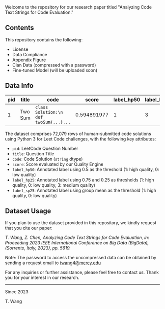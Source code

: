 Welcome to the repository for our research paper titled "Analyzing Code Text Strings for Code Evaluation."

## Contents
This repository contains the following:

- License
- Data Compliance
- Appendix Figure
- Clan Data (compressed with a password)
- Fine-tuned Model (will be uploaded soon)

## Data Info

| pid | title     | code                                        | score         | label_hp50 | label_hp25 | label_sp25 |
|-----|-----------|---------------------------------------------|---------------|------------|------------|------------|
| 1   | Two Sum   | ```class Solution:\n def twoSum(...)...``` | 0.594891977   | 1          | 3          | 0          |

The dataset comprises 72,079 rows of human-submitted code solutions using Python 3 for Leet Code challenges, with the following key attributes:

- `pid`: LeetCode Question Number
- `title`: Question Title
- `code`: Code Solution (`string` dtype)
- `score`: Score evaluated by our Quality Engine
- `label_hp50`: Annotated label using 0.5 as the threshold (1: high quality, 0: low quality)
- `label_hp25`: Annotated label using 0.75 and 0.25 as thresholds (1: high quality, 0: low quality, 3: medium quality)
- `label_sp25`: Annotated label using group mean as the threshold (1: high quality, 0: low quality)

## Dataset Usage
If you plan to use the dataset provided in this repository, we kindly request that you cite our paper:

*T. Wang, Z. Chen, Analyzing Code Text Strings for Code Evaluation, in: Proceeding 2023 IEEE International Conference on Big Data (BigData), (Sorrento, Italy, 2023), pp. 5619.*

Note: The password to access the uncompressed data can be obtained by sending a request email to twang4@mercy.edu

For any inquiries or further assistance, please feel free to contact us. Thank you for your interest in our research.

---
Since 2023

T. Wang
